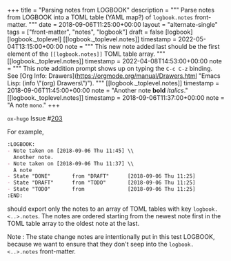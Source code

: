+++
title = "Parsing notes from LOGBOOK"
description = """
  Parse notes from LOGBOOK into a TOML table (YAML map?) of
  `logbook.notes` front-matter.
  """
date = 2018-09-06T11:25:00+00:00
layout = "alternate-single"
tags = ["front-matter", "notes", "logbook"]
draft = false
[logbook]
  [logbook._toplevel]
    [[logbook._toplevel.notes]]
      timestamp = 2022-05-04T13:15:00+00:00
      note = """
  This new note added last should be the first element of the
  `[[logbook.notes]]` TOML table array.
  """
    [[logbook._toplevel.notes]]
      timestamp = 2022-04-08T14:53:00+00:00
      note = """
  This note addition prompt shows up on typing the `C-c C-z` binding.
  See [Org Info: Drawers](https://orgmode.org/manual/Drawers.html "Emacs Lisp: (info \\"(org) Drawers\\")").
  """
    [[logbook._toplevel.notes]]
      timestamp = 2018-09-06T11:45:00+00:00
      note = "Another note **bold** _italics_."
    [[logbook._toplevel.notes]]
      timestamp = 2018-09-06T11:37:00+00:00
      note = "A note `mono`."
+++

`ox-hugo` Issue #[203](https://github.com/kaushalmodi/ox-hugo/issues/203)

For example,

```org
:LOGBOOK:
- Note taken on [2018-09-06 Thu 11:45] \\
  Another note.
- Note taken on [2018-09-06 Thu 11:37] \\
  A note
- State "DONE"       from "DRAFT"      [2018-09-06 Thu 11:25]
- State "DRAFT"      from "TODO"       [2018-09-06 Thu 11:25]
- State "TODO"       from              [2018-09-06 Thu 11:25]
:END:
```

should export only the notes to an array of TOML tables with key
`logbook.<..>.notes`. The notes are ordered starting from the newest
note first in the TOML table array to the oldest note at the last.

Note
: The state change notes are intentionally put in this test
    LOGBOOK, because we want to ensure that they don't seep into the
    `logbook.<..>.notes` front-matter.
